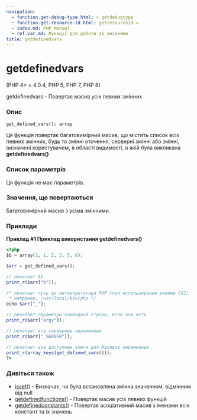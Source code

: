 ```yaml
---
navigation:
  - function.get-debug-type.html: « getdebugtype
  - function.get-resource-id.html: getresourceid »
  - index.md: PHP Manual
  - ref.var.md: Функції для роботи зі змінними
title: getdefinedvars
---
```

# getdefinedvars

(PHP 4> = 4.0.4, PHP 5, PHP 7, PHP 8)

getdefinedvars - Повертає масив усіх певних змінних

### Опис

```methodsynopsis
get_defined_vars(): array
```

Ця функція повертає багатовимірний масив, що містить список всіх певних змінних, будь то змінні оточення, серверні змінні або змінні, визначені користувачем, в області видимості, в якій була викликана **getdefinedvars()**

### Список параметрів

Ця функція не має параметрів.

### Значення, що повертаються

Багатовимірний масив з усіма змінними.

### Приклади

**Приклад #1 Приклад використання **getdefinedvars()****

```php
<?php
$b = array(1, 1, 2, 3, 5, 8);

$arr = get_defined_vars();

// печатает $b
print_r($arr["b"]);

/* печатает путь до интерпретатора PHP (при использовании режима CGI)
 * например, /usr/local/bin/php */
echo $arr["_"];

// печатает параметры командной строки, если они есть
print_r($arr["argv"]);

// печатает все серверные переменные
print_r($arr["_SERVER"]);

// печатает все доступные ключи для Масивов переменных
print_r(array_keys(get_defined_vars()));
?>
```

### Дивіться також

-   [isset()](function.isset.md) - Визначає, чи була встановлена ​​змінна значенням, відмінним від null
-   [getdefinedfunctions()](function.get-defined-functions.md) - Повертає масив усіх певних функцій
-   [getdefinedconstants()](function.get-defined-constants.md) - Повертає асоціативний масив з іменами всіх констант та їх значень
